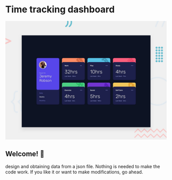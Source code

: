 # Time tracking dashboard

![Design preview for the Time tracking dashboard](./design/desktop-preview.jpg)

## Welcome! 👋

design and obtaining data from a json file. Nothing is needed to make the code work.
If you like it or want to make modifications, go ahead.
